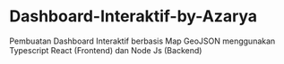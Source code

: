 # Dashboard-Interaktif-by-Azarya
Pembuatan Dashboard Interaktif berbasis Map GeoJSON menggunakan Typescript React (Frontend) dan Node Js (Backend)
